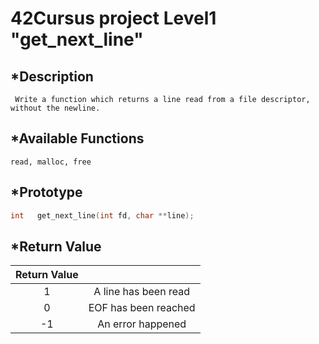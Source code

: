 # 42Cursus project Level1 "get_next_line"

## *Description

     Write a function which returns a line read from a file descriptor, without the newline.

## *Available Functions

    read, malloc, free

## *Prototype

```c
int   get_next_line(int fd, char **line);
```

## *Return Value
|  Return Value  | |
|:----:|:----:|
| 1 | A line has been read |
| 0 | EOF has been reached |
|-1 | An error happened    |
